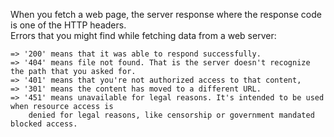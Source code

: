 When you fetch a web page, the server response where the response code is one of the HTTP headers.  
Errors that you might find while fetching data from a web server:
```
=> '200' means that it was able to respond successfully.
=> '404' means file not found. That is the server doesn't recognize the path that you asked for.
=> '401' means that you're not authorized access to that content,
=> '301' means the content has moved to a different URL.
=> '451' means unavailable for legal reasons. It's intended to be used when resource access is
    denied for legal reasons, like censorship or government mandated blocked access.
```
